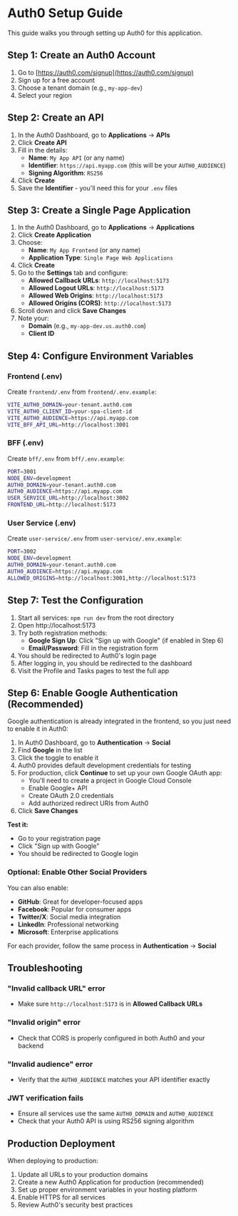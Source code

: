 # Auth0 Setup Guide

This guide walks you through setting up Auth0 for this application.

## Step 1: Create an Auth0 Account

1. Go to [https://auth0.com/signup](https://auth0.com/signup)
2. Sign up for a free account
3. Choose a tenant domain (e.g., `my-app-dev`)
4. Select your region

## Step 2: Create an API

1. In the Auth0 Dashboard, go to **Applications** → **APIs**
2. Click **Create API**
3. Fill in the details:
   - **Name**: `My App API` (or any name)
   - **Identifier**: `https://api.myapp.com` (this will be your `AUTH0_AUDIENCE`)
   - **Signing Algorithm**: `RS256`
4. Click **Create**
5. Save the **Identifier** - you'll need this for your `.env` files

## Step 3: Create a Single Page Application

1. In the Auth0 Dashboard, go to **Applications** → **Applications**
2. Click **Create Application**
3. Choose:
   - **Name**: `My App Frontend` (or any name)
   - **Application Type**: `Single Page Web Applications`
4. Click **Create**
5. Go to the **Settings** tab and configure:
   - **Allowed Callback URLs**: `http://localhost:5173`
   - **Allowed Logout URLs**: `http://localhost:5173`
   - **Allowed Web Origins**: `http://localhost:5173`
   - **Allowed Origins (CORS)**: `http://localhost:5173`
6. Scroll down and click **Save Changes**
7. Note your:
   - **Domain** (e.g., `my-app-dev.us.auth0.com`)
   - **Client ID**

## Step 4: Configure Environment Variables

### Frontend (.env)

Create `frontend/.env` from `frontend/.env.example`:

```bash
VITE_AUTH0_DOMAIN=your-tenant.auth0.com
VITE_AUTH0_CLIENT_ID=your-spa-client-id
VITE_AUTH0_AUDIENCE=https://api.myapp.com
VITE_BFF_API_URL=http://localhost:3001
```

### BFF (.env)

Create `bff/.env` from `bff/.env.example`:

```bash
PORT=3001
NODE_ENV=development
AUTH0_DOMAIN=your-tenant.auth0.com
AUTH0_AUDIENCE=https://api.myapp.com
USER_SERVICE_URL=http://localhost:3002
FRONTEND_URL=http://localhost:5173
```

### User Service (.env)

Create `user-service/.env` from `user-service/.env.example`:

```bash
PORT=3002
NODE_ENV=development
AUTH0_DOMAIN=your-tenant.auth0.com
AUTH0_AUDIENCE=https://api.myapp.com
ALLOWED_ORIGINS=http://localhost:3001,http://localhost:5173
```

## Step 7: Test the Configuration

1. Start all services: `npm run dev` from the root directory
2. Open http://localhost:5173
3. Try both registration methods:
   - **Google Sign Up**: Click "Sign up with Google" (if enabled in Step 6)
   - **Email/Password**: Fill in the registration form
4. You should be redirected to Auth0's login page
5. After logging in, you should be redirected to the dashboard
6. Visit the Profile and Tasks pages to test the full app

## Step 6: Enable Google Authentication (Recommended)

Google authentication is already integrated in the frontend, so you just need to enable it in Auth0:

1. In Auth0 Dashboard, go to **Authentication** → **Social**
2. Find **Google** in the list
3. Click the toggle to enable it
4. Auth0 provides default development credentials for testing
5. For production, click **Continue** to set up your own Google OAuth app:
   - You'll need to create a project in Google Cloud Console
   - Enable Google+ API
   - Create OAuth 2.0 credentials
   - Add authorized redirect URIs from Auth0
6. Click **Save Changes**

**Test it:**
- Go to your registration page
- Click "Sign up with Google"
- You should be redirected to Google login

### Optional: Enable Other Social Providers

You can also enable:
- **GitHub**: Great for developer-focused apps
- **Facebook**: Popular for consumer apps
- **Twitter/X**: Social media integration
- **LinkedIn**: Professional networking
- **Microsoft**: Enterprise applications

For each provider, follow the same process in **Authentication** → **Social**

## Troubleshooting

### "Invalid callback URL" error
- Make sure `http://localhost:5173` is in **Allowed Callback URLs**

### "Invalid origin" error
- Check that CORS is properly configured in both Auth0 and your backend

### "Invalid audience" error
- Verify that the `AUTH0_AUDIENCE` matches your API identifier exactly

### JWT verification fails
- Ensure all services use the same `AUTH0_DOMAIN` and `AUTH0_AUDIENCE`
- Check that your Auth0 API is using RS256 signing algorithm

## Production Deployment

When deploying to production:

1. Update all URLs to your production domains
2. Create a new Auth0 Application for production (recommended)
3. Set up proper environment variables in your hosting platform
4. Enable HTTPS for all services
5. Review Auth0's security best practices
